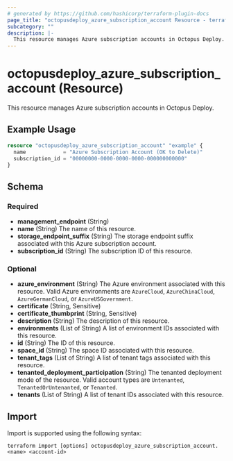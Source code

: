 ```yaml
---
# generated by https://github.com/hashicorp/terraform-plugin-docs
page_title: "octopusdeploy_azure_subscription_account Resource - terraform-provider-octopusdeploy"
subcategory: ""
description: |-
  This resource manages Azure subscription accounts in Octopus Deploy.
---
```


# octopusdeploy_azure_subscription_account (Resource)

This resource manages Azure subscription accounts in Octopus Deploy.

## Example Usage

```terraform
resource "octopusdeploy_azure_subscription_account" "example" {
  name            = "Azure Subscription Account (OK to Delete)"
  subscription_id = "00000000-0000-0000-0000-000000000000"
}
```

<!-- schema generated by tfplugindocs -->
## Schema

### Required

- **management_endpoint** (String)
- **name** (String) The name of this resource.
- **storage_endpoint_suffix** (String) The storage endpoint suffix associated with this Azure subscription account.
- **subscription_id** (String) The subscription ID of this resource.

### Optional

- **azure_environment** (String) The Azure environment associated with this resource. Valid Azure environments are `AzureCloud`, `AzureChinaCloud`, `AzureGermanCloud`, or `AzureUSGovernment`.
- **certificate** (String, Sensitive)
- **certificate_thumbprint** (String, Sensitive)
- **description** (String) The description of this resource.
- **environments** (List of String) A list of environment IDs associated with this resource.
- **id** (String) The ID of this resource.
- **space_id** (String) The space ID associated with this resource.
- **tenant_tags** (List of String) A list of tenant tags associated with this resource.
- **tenanted_deployment_participation** (String) The tenanted deployment mode of the resource. Valid account types are `Untenanted`, `TenantedOrUntenanted`, or `Tenanted`.
- **tenants** (List of String) A list of tenant IDs associated with this resource.

## Import

Import is supported using the following syntax:

```shell
terraform import [options] octopusdeploy_azure_subscription_account.<name> <account-id>
```
